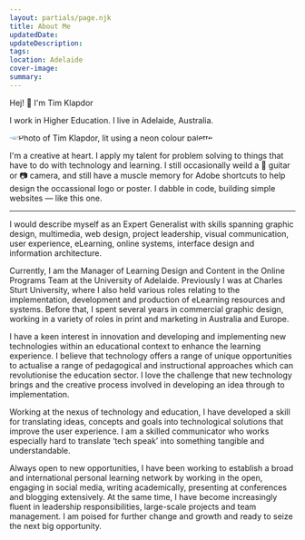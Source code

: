 ```yaml
---
layout: partials/page.njk
title: About Me
updatedDate:
updateDescription: 
tags:
location: Adelaide
cover-image: 
summary:
---
```


Hej! 👋 I'm Tim Klapdor

I work in Higher Education. I live in Adelaide, Australia. 

<img src="{{'/images/IMG_3394.jpg'}}" style="grid-column: 4 / span 1;border-radius:50%;" alt="Photo of Tim Klapdor, lit using a neon colour palette">

I'm a creative at heart. I apply my talent for problem solving to things that have to do with technology and learning. I still occasionally weild a 🎸 guitar or 📷 camera, and still have a muscle memory for Adobe shortcuts to help design the occassional logo or poster. I dabble in code, building simple websites — like this one. 

---

I would describe myself as an Expert Generalist with skills spanning graphic design, multimedia, web design, project leadership, visual communication, user experience, eLearning, online systems, interface design and information architecture.  
  
Currently, I am the Manager of Learning Design and Content in the Online Programs Team at the University of Adelaide. Previously I was at Charles Sturt University, where I also held various roles relating to the implementation, development and production of eLearning resources and systems. Before that, I spent several years in commercial graphic design, working in a variety of roles in print and marketing in Australia and Europe.  
  
I have a keen interest in innovation and developing and implementing new technologies within an educational context to enhance the learning experience. I believe that technology offers a range of unique opportunities to actualise a range of pedagogical and instructional approaches which can revolutionise the education sector. I love the challenge that new technology brings and the creative process involved in developing an idea through to implementation.  
  
Working at the nexus of technology and education, I have developed a skill for translating ideas, concepts and goals into technological solutions that improve the user experience. I am a skilled communicator who works especially hard to translate ‘tech speak’ into something tangible and understandable.  
  
Always open to new opportunities, I have been working to establish a broad and international personal learning network by working in the open, engaging in social media, writing academically, presenting at conferences and blogging extensively. At the same time, I have become increasingly fluent in leadership responsibilities, large-scale projects and team management. I am poised for further change and growth and ready to seize the next big opportunity.

